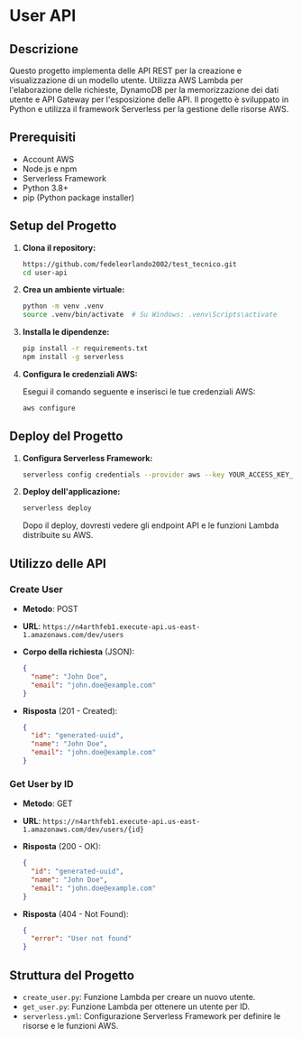# User API

## Descrizione

Questo progetto implementa delle API REST per la creazione e visualizzazione di un modello utente. Utilizza AWS Lambda per l'elaborazione delle richieste, DynamoDB per la memorizzazione dei dati utente e API Gateway per l'esposizione delle API. Il progetto è sviluppato in Python e utilizza il framework Serverless per la gestione delle risorse AWS.

## Prerequisiti

- Account AWS
- Node.js e npm
- Serverless Framework
- Python 3.8+
- pip (Python package installer)

## Setup del Progetto

1. **Clona il repository:**

    ```sh
    https://github.com/fedeleorlando2002/test_tecnico.git
    cd user-api
    ```

2. **Crea un ambiente virtuale:**

    ```sh
    python -m venv .venv
    source .venv/bin/activate  # Su Windows: .venv\Scripts\activate
    ```

3. **Installa le dipendenze:**

    ```sh
    pip install -r requirements.txt
    npm install -g serverless
    ```

4. **Configura le credenziali AWS:**

    Esegui il comando seguente e inserisci le tue credenziali AWS:

    ```sh
    aws configure
    ```

## Deploy del Progetto

1. **Configura Serverless Framework:**

    ```sh
    serverless config credentials --provider aws --key YOUR_ACCESS_KEY_ID --secret YOUR_SECRET_ACCESS_KEY
    ```

2. **Deploy dell'applicazione:**

    ```sh
    serverless deploy
    ```

    Dopo il deploy, dovresti vedere gli endpoint API e le funzioni Lambda distribuite su AWS.

## Utilizzo delle API

### Create User

- **Metodo**: POST
- **URL**: `https://n4arthfeb1.execute-api.us-east-1.amazonaws.com/dev/users`
- **Corpo della richiesta** (JSON):

    ```json
    {
      "name": "John Doe",
      "email": "john.doe@example.com"
    }
    ```

- **Risposta** (201 - Created):

    ```json
    {
      "id": "generated-uuid",
      "name": "John Doe",
      "email": "john.doe@example.com"
    }
    ```

### Get User by ID

- **Metodo**: GET
- **URL**: `https://n4arthfeb1.execute-api.us-east-1.amazonaws.com/dev/users/{id}`

- **Risposta** (200 - OK):

    ```json
    {
      "id": "generated-uuid",
      "name": "John Doe",
      "email": "john.doe@example.com"
    }
    ```

- **Risposta** (404 - Not Found):

    ```json
    {
      "error": "User not found"
    }
    ```

## Struttura del Progetto

- `create_user.py`: Funzione Lambda per creare un nuovo utente.
- `get_user.py`: Funzione Lambda per ottenere un utente per ID.
- `serverless.yml`: Configurazione Serverless Framework per definire le risorse e le funzioni AWS.
